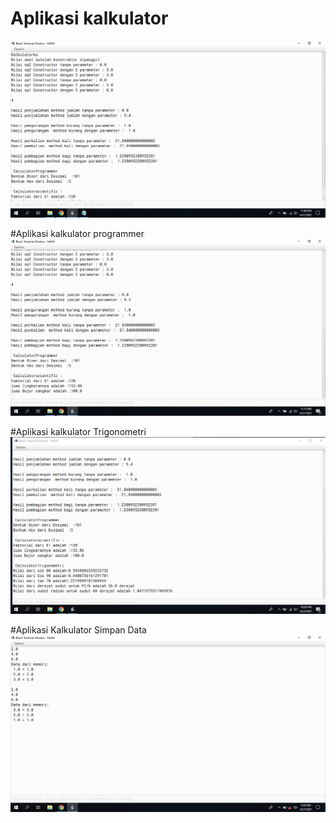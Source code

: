 # Aplikasi kalkulator
[![N|Solid](https://github.com/rizkiaulia18/calculator/blob/master/Screenshot%20(1).png)](https://github.com/rizkiaulia18/calculator/blob/master/Screenshot%20(1).png)

#Aplikasi kalkulator programmer
[![N|Solid](https://github.com/rizkiaulia18/calculator/blob/master/Screenshot%20(2).png)](https://github.com/rizkiaulia18/calculator/blob/master/Screenshot%20(2).png)

#Aplikasi kalkulator Trigonometri
[![N|Solid](https://github.com/rizkiaulia18/calculator/blob/master/Screenshot%20(3).png)](https://github.com/rizkiaulia18/calculator/blob/master/Screenshot%20(3).png)

#Aplikasi Kalkulator Simpan Data
[![N|Solid](https://github.com/rizkiaulia18/calculator/blob/master/Screenshot%20(4).png)](https://github.com/rizkiaulia18/calculator/blob/master/Screenshot%20(4).png)

